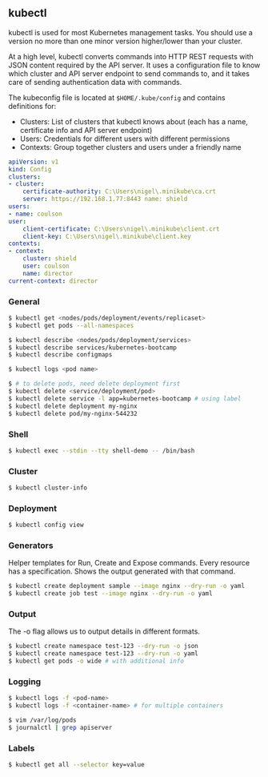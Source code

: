 ## kubectl

kubectl is used for most Kubernetes management tasks. You should use a version no more than one minor version higher/lower than your cluster.

At a high level, kubectl converts commands into HTTP REST requests with JSON content required by the API server. It uses a configuration file to know which cluster and API server endpoint to send commands to, and it takes care of sending authentication data with commands.

The kubeconfig file is located at `$HOME/.kube/config` and contains definitions for:

- Clusters: List of clusters that kubectl knows about (each has a name, certificate info and API server endpoint)
- Users: Credentials for different users with different permissions
- Contexts: Group together clusters and users under a friendly name

```yaml
apiVersion: v1
kind: Config
clusters:
- cluster:
    certificate-authority: C:\Users\nigel\.minikube\ca.crt
    server: https://192.168.1.77:8443 name: shield
users:
- name: coulson
user:
    client-certificate: C:\Users\nigel\.minikube\client.crt
    client-key: C:\Users\nigel\.minikube\client.key
contexts:
- context:
    cluster: shield
    user: coulson
    name: director
current-context: director
```

### General

```bash
$ kubectl get <nodes/pods/deployment/events/replicaset>
$ kubectl get pods --all-namespaces

$ kubectl describe <nodes/pods/deployment/services>
$ kubectl describe services/kubernetes-bootcamp
$ kubectl describe configmaps

$ kubectl logs <pod name>

$ # to delete pods, need delete deployment first
$ kubectl delete <service/deployment/pod>
$ kubectl delete service -l app=kubernetes-bootcamp # using label
$ kubectl delete deployment my-nginx
$ kubectl delete pod/my-nginx-544232
```

### Shell

```sh
$ kubectl exec --stdin --tty shell-demo -- /bin/bash
```

### Cluster

```sh
$ kubectl cluster-info
```

### Deployment

```sh
$ kubectl config view
```

### Generators

Helper templates for Run, Create and Expose commands. Every resource has a specification. Shows the output generated with that command.

```sh
$ kubectl create deployment sample --image nginx --dry-run -o yaml
$ kubectl create job test --image nginx --dry-run -o yaml
```

### Output

The -o flag allows us to output details in different formats.

```sh
$ kubectl create namespace test-123 --dry-run -o json
$ kubectl create namespace test-123 --dry-run -o yaml
$ kubectl get pods -o wide # with additional info
```

### Logging

```sh
$ kubectl logs -f <pod-name>
$ kubectl logs -f <container-name> # for multiple containers

$ vim /var/log/pods
$ journalctl | grep apiserver
```

### Labels

```sh
$ kubectl get all --selector key=value
```
